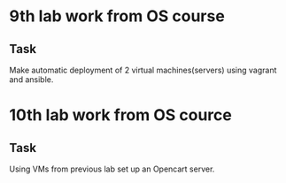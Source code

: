 # 9th lab work from OS course

## Task
Make automatic deployment of 2 virtual machines(servers) using vagrant and ansible.

# 10th lab work from OS cource

## Task
Using VMs from previous lab set up an Opencart server.
